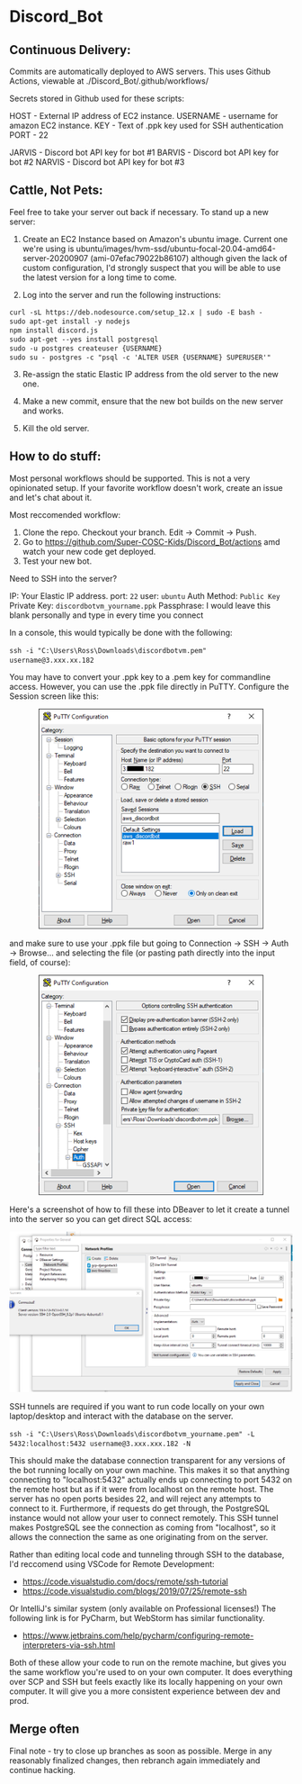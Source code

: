 # Discord_Bot

## Continuous Delivery:

Commits are automatically deployed to AWS servers. This uses Github Actions, viewable at ./Discord_Bot/.github/workflows/

Secrets stored in Github used for these scripts:

HOST - External IP address of EC2 instance.
USERNAME - username for amazon EC2 instance.
KEY - Text of .ppk key used for SSH authentication 
PORT - 22

JARVIS - Discord bot API key for bot #1
BARVIS - Discord bot API key for bot #2
NARVIS - Discord bot API key for bot #3

## Cattle, Not Pets:

Feel free to take your server out back if necessary. To stand up a new server:

1. Create an EC2 Instance based on Amazon's ubuntu image. Current one we're using is ubuntu/images/hvm-ssd/ubuntu-focal-20.04-amd64-server-20200907 (ami-07efac79022b86107) although given the lack of custom configuration, I'd strongly suspect that you will be able to use the latest version for a long time to come.

2. Log into the server and run the following instructions:
```sudo apt-get install npm
curl -sL https://deb.nodesource.com/setup_12.x | sudo -E bash -
sudo apt-get install -y nodejs
npm install discord.js
sudo apt-get --yes install postgresql
sudo -u postgres createuser {USERNAME}
sudo su - postgres -c "psql -c 'ALTER USER {USERNAME} SUPERUSER'"
```

3. Re-assign the static Elastic IP address from the old server to the new one.

4. Make a new commit, ensure that the new bot builds on the new server and works.

5. Kill the old server.

## How to do stuff:

Most personal workflows should be supported. This is not a very opinionated setup. If your favorite workflow doesn't work, create an issue and let's chat about it.

Most reccomended workflow:

1) Clone the repo. Checkout your branch. Edit -> Commit -> Push.
2) Go to https://github.com/Super-COSC-Kids/Discord_Bot/actions amd watch your new code get deployed.
3) Test your new bot.

Need to SSH into the server?

IP: Your Elastic IP address.
port: `22`
user: `ubuntu`
Auth Method: `Public Key`
Private Key: `discordbotvm_yourname.ppk`
Passphrase: I would leave this blank personally and type in every time you connect

In a console, this would typically be done with the following:

`ssh -i "C:\Users\Ross\Downloads\discordbotvm.pem" username@3.xxx.xx.182`

You may have to convert your .ppk key to a .pem key for commandline access. However, you can use the .ppk file directly in PuTTY. Configure the Session screen like this:

<p align="center">
  <img src="./readme_files/images/PuTTY_Session.png" alt="Example screenshot of PuTTY Session settings for SSH access" width="400">
</p>

and make sure to use your .ppk file but going to Connection -> SSH -> Auth -> Browse... and selecting the file (or pasting path directly into the input field, of course):

<p align="center">
  <img src="./readme_files/images/PuTTY_SSH_Auth.png" alt="Example screenshot of PuTTY Session settings for SSH access" width="400">
</p>

Here's a screenshot of how to fill these into DBeaver to let it create a tunnel into the server so you can get direct SQL access:
<p align="center">
  <img src="./readme_files/images/DBeaver_SSH.png" alt="Example screenshot of DBeaver settings for SSH access" width="800">
</p>

SSH tunnels are required if you want to run code locally on your own laptop/desktop and interact with the database on the server. 

`ssh -i "C:\Users\Ross\Downloads\discordbotvm_yourname.pem" -L 5432:localhost:5432 username@3.xxx.xxx.182 -N`

This should make the database connection transparent for any versions of the bot running locally on your own machine. This makes it so that anything connecting to "localhost:5432" actually ends up connecting to port 5432 on the remote host but as if it were from localhost on the remote host. The server has no open ports besides 22, and will reject any attempts to connect to it. Furthermore, if requests do get through, the PostgreSQL instance would not allow your user to connect remotely. This SSH tunnel makes PostgreSQL see the connection as coming from "localhost", so it allows the connection the same as one originating from on the server.

Rather than editing local code and tunneling through SSH to the database, I'd reccomend using VSCode for Remote Development:
 - https://code.visualstudio.com/docs/remote/ssh-tutorial
 - https://code.visualstudio.com/blogs/2019/07/25/remote-ssh

Or IntelliJ's similar system (only available on Professional licenses!) The following link is for PyCharm, but WebStorm has similar functionality.
 - https://www.jetbrains.com/help/pycharm/configuring-remote-interpreters-via-ssh.html

Both of these allow your code to run on the remote machine, but gives you the same workflow you're used to on your own computer. It does everything over SCP and SSH but feels exactly like its locally happening on your own computer. It will give you a more consistent experience between dev and prod.

## Merge often

Final note - try to close up branches as soon as possible. Merge in any reasonably finalized changes, then rebranch again immediately and continue hacking.


